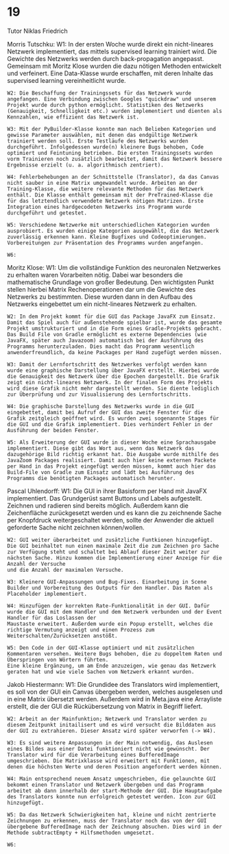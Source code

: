 # 19

Tutor Niklas Friedrich

Morris Tutschku:
	W1: In der ersten Woche wurde direkt ein nicht-lineares Netzwerk implementiert, das mittels supervised learning trainiert wird. Die Gewichte des Netzwerks werden durch back-propagation angepasst. Gemeinsam mit Moritz Klose wurden die dazu nötigen Methoden entwickelt und verfeinert. Eine Data-Klasse wurde erschaffen, mit deren Inhalte das supervised learning vereinheitlicht wurde.

	W2: Die Beschaffung der Trainingssets für das Netzwerk wurde angefangen. Eine Verbindung zwischen Googles "quickdraw" und unserem Projekt wurde durch python ermöglicht. Statistiken des Netzwerks (Genauigkeit, Schnelligkeit etc.) wurden implementiert und dienten als Kennzahlen, wie effizient das Netzwerk ist.

	W3: Mit der PyBuilder-Klasse konnte man nach Belieben Kategorien und gewisse Parameter auswählen, mit denen das endgültige Netzwerk trainiert werden soll. Erste Testläufe des Netzwerks wurden durchgeführt. Infolgedessen wurde(n) kleinere Bugs behoben, Code optimiert und Feintuning betrieben. Die ersten Trainingssets wurden vorm Trainieren noch zusätzlich bearbeitet, damit das Netzwerk bessere Ergebnisse erzielt (u. a. algorithmisch zentriert).

	W4: Fehlerbehebungen an der Schnittstelle (Translator), da das Canvas nicht sauber in eine Matrix umgewandelt wurde. Arbeiten an der Training-Klasse, die weitere relevante Methoden für das Netzwerk enthält. Die Klasse enthält gemeinsam mit der PreTrained-Klasse die für das letztendlich verwendete Netzwerk nötigen Matrizen. Erste Integration eines hardgecodeten Netzwerks ins Programm wurde durchgeführt und getestet.

	W5: Verschiedene Netzwerke mit unterschiedlichen Kategorien wurden ausprobiert. Es wurden einige Kategorien ausgewählt, die das Netzwerk zuverlässig erkennen kann. Kleine Bugfixes und Codeoptimierungen. Vorbereitungen zur Präsentation des Programms wurden angefangen.

	W6: 

Moritz Klose:
	W1: Um die vollständige Funktion des neuronalen Netzwerkes zu erhalten waren Vorarbeiten nötig. Dabei war besonders die mathematische Grundlage von großer Bedeutung.
	Den wichtigsten Punkt stellen hierbei Matrix Rechenoperationen dar um die Gewichte des Netzwerks zu bestimmten. Diese wurden dann in den Aufbau des Netzwerks eingebettet um ein nicht-lineares Netzwerk zu erhalten. 

	W2: In dem Projekt kommt für die GUI das Package JavaFX zum Einsatz. Damit das Spiel auch für außenstehende spielbar ist, wurde das gesamte Projekt umstrukturiert und in die Form eines Gradle-Projekts gebracht. Das Build File von Gradle ermöglicht es externe Dependencies (wie JavaFX, später auch Javazoom) automatisch bei der Ausführung des Programms herunterzuladen. Dies macht das Programm wesentlich anwenderfreundlich, da keine Packages per Hand zugefügt werden müssen.

	W3: Damit der Lernfortschritt des Netzwerkes verfolgt werden kann wurde eine graphische Darstellung über JavaFX erstellt. Hierbei wurde die Genauigkeit des Netzwerk über die Epochen dargestellt. Die Grafik zeigt ein nicht-lineares Netzwerk. In der finalen Form des Projekts wird diese Grafik nicht mehr dargestellt werden. Sie diente lediglich zur Überprüfung und zur Visualisierung des Lernfortschritts.
	
	W4: Die graphische Darstellung des Netzwerks wurde in die GUI eingebettet, damit bei Aufruf der GUI das zweite Fenster für die Grafik zeitgleich geöffnet wird. Es wurden zwei sogenannte Stages für die GUI und die Grafik implementiert. Dies verhindert Fehler in der Ausführung der beiden Fenster.

	W5: Als Erweiterung der GUI wurde in dieser Woche eine Sprachausgabe implementiert. Diese gibt das Wort aus, wenn das Netzwerk das dazugehörige Bild richtig erkannt hat. Die Ausgabe wurde mithilfe des JavaZoom Packages realisiert. Damit auch hier keine externen Packete per Hand in das Projekt eingefügt werden müssen, kommt auch hier das Build-File von Gradle zum Einsatz und lädt bei Ausführung des Programms die benötigten Packages automatisch herunter.

Pascal Uhlendorff: 
	W1: Die GUI in ihrer Basisform per Hand mit JavaFX implementiert. Das Grundgerüst samt Buttons und Labels aufgestellt. 
	Zeichnen und radieren sind bereits möglich. Außerdem kann die Zeichenfläche zurückgesetzt werden und 
	es kann die zu zeichnende Sache per Knopfdruck weitergeschaltet werden, sollte der Anwender die aktuell geforderte Sache nicht zeichnen können/wollen.
						
	W2: GUI weiter überarbeitet und zusätzliche Funtkionen hinzugefügt. Die GUI beinhaltet nun einen maximale Zeit die zum Zeichnen pro Sache 
	zur Verfügung steht und schaltet bei Ablauf dieser Zeit weiter zur nächsten Sache. Hinzu kommen die Implementierung einer Anzeige für die Anzahl der Versuche 
	und die Anzahl der maximalen Versuche. 
						
	W3: Kleinere GUI-Anpassungen und Bug-Fixes. Einarbeitung in Scene Builder und Vorbereitung des Outputs für den Handler. Das Raten als Placeholder implementiert.

	W4: Hinzufügen der korrekten Rate-Funktionalität in der GUI. Dafür wurde die GUI mit dem Handler und dem Netzwerk verbunden und der Event Handler für das Loslassen der
	Maustaste erweitert. Außerdem wurde ein Popup erstellt, welches die richtige Vermutung anzeigt und einen Prozess zum Weiterschalten/Zurücksetzen anstößt.

	W5: Den Code in der GUI-Klasse optimiert und mit zusätzlichen Kommentaren versehen. Weitere Bugs behoben, die zu doppeltem Raten und Überspringen von Wörtern führten. 
	Eine kleine Ergänzung, um am Ende anzuzeigen, wie genau das Netzwerk geraten hat und wie viele Sachen vom Netzwerk erkannt wurden.


Jakob Hiestermann:
	W1: Die Grundidee des Translators wird implementiert, es soll von der GUI ein Canvas übergeben werden, welches ausgelesen und in eine Matrix übersetzt werden. Außerdem wird in Meta.java eine Arrayliste erstellt, die der GUI die Rückübersetzung von Matrix in Begriff liefert.

	W2: Arbeit an der Mainfunktion; Netzwerk und Translator werden zu diesem Zeitpunkt initailisert und es wird versucht die Bilddaten aus der GUI zu extrahieren. Dieser Ansatz wird später verworfen (-> W4).

	W3: Es sind weitere Anpassungen in der Main notwendig, das Auslesen eines Bildes aus einer Datei funktioniert nicht wie gewünscht. Der Translator wird für die Verarbeitung eines BufferedImage umgeschrieben. Die Matrixklasse wird erweitert mit Funktionen, mit denen die höchsten Werte und deren Position angefordert werden können. 

	W4: Main entsprechend neuem Ansatz umgeschrieben, die gelaunchte GUI bekommt einen Translator und Netzwerk übergeben und das Programm arbeitet ab dann innerhalb der start-Methode der GUI. Die Hauptaufgabe des Translators konnte nun erfolgreich getestet werden. Icon zur GUI hinzugefügt.

	W5: Da das Netzwerk Schwierigkeiten hat, kleine und nicht zentrierte Zeichnungen zu erkennen, muss der Translator noch das von der GUI übergebene BufferedImage nach der Zeichnung absuchen. Dies wird in der Methode subtractEmpty + Hilfsmethoden umgesetzt.

	W6: 
